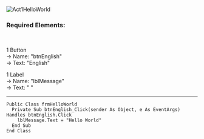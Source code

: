 ![Act1HelloWorld](https://user-images.githubusercontent.com/94034753/144505340-9c88d704-65e4-4480-9027-a83d20db6327.png)
<h3>Required Elements:</h3> </br>

1 Button</br>
→ Name: "btnEnglish"</br>
→ Text: "English"</br>

1 Label</br>
→ Name: "lblMessage"</br>
→ Text: " "</br>
________________________________________________________________________________________________________________________
```
Public Class frmHelloWorld
  Private Sub btnEnglish_Click(sender As Object, e As EventArgs) Handles btnEnglish.Click
    lblMessage.Text = "Hello World"
  End Sub
End Class
```

